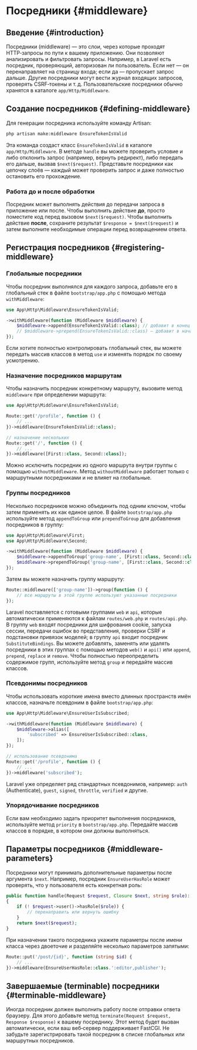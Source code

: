 # Посредники {#middleware}

## Введение {#introduction}

Посредники (middleware) — это слои, через которые проходят HTTP‑запросы по пути к вашему приложению. Они позволяют анализировать и фильтровать запросы. Например, в Laravel есть посредник, проверяющий, авторизован ли пользователь. Если нет — он перенаправляет на страницу входа; если да — пропускает запрос дальше. Другие посредники могут вести журнал входящих запросов, проверять CSRF‑токены и т. д. Пользовательские посредники обычно хранятся в каталоге `app/Http/Middleware`.

## Создание посредников {#defining-middleware}

Для генерации посредника используйте команду Artisan:

```bash
php artisan make:middleware EnsureTokenIsValid
```

Эта команда создаст класс `EnsureTokenIsValid` в каталоге `app/Http/Middleware`. В методе `handle` вы можете проверить условие и либо отклонить запрос (например, вернуть редирект), либо передать его дальше, вызвав `$next($request)`. Представьте посредники как цепочку слоёв — каждый может проверить запрос и даже полностью остановить его прохождение.

### Работа до и после обработки

Посредник может выполнять действия до передачи запроса в приложение или после. Чтобы выполнить действие **до**, просто поместите код перед вызовом `$next($request)`. Чтобы выполнить действие **после**, сохраните результат `$response = $next($request)` и затем выполните необходимые операции перед возвращением ответа.

## Регистрация посредников {#registering-middleware}

### Глобальные посредники

Чтобы посредник выполнялся для каждого запроса, добавьте его в глобальный стек в файле `bootstrap/app.php` с помощью метода `withMiddleware`:

```php
use App\Http\Middleware\EnsureTokenIsValid;

->withMiddleware(function (Middleware $middleware) {
    $middleware->append(EnsureTokenIsValid::class); // добавит в конец списка
    // $middleware->prepend(EnsureTokenIsValid::class) — добавит в начало
});
```

Если хотите полностью контролировать глобальный стек, вы можете передать массив классов в метод `use` и изменять порядок по своему усмотрению.

### Назначение посредников маршрутам

Чтобы назначить посредник конкретному маршруту, вызовите метод `middleware` при определении маршрута:

```php
use App\Http\Middleware\EnsureTokenIsValid;

Route::get('/profile', function () {
    // ...
})->middleware(EnsureTokenIsValid::class);

// назначение нескольких
Route::get('/', function () {
    // ...
})->middleware([First::class, Second::class]);
```

Можно исключить посредник из одного маршрута внутри группы с помощью `withoutMiddleware`. Метод `withoutMiddleware` работает только с маршрутными посредниками и не влияет на глобальные.

### Группы посредников

Несколько посредников можно объединить под одним ключом, чтобы затем применять их как единое целое. В файле `bootstrap/app.php` используйте метод `appendToGroup` или `prependToGroup` для добавления посредников в группу:

```php
use App\Http\Middleware\First;
use App\Http\Middleware\Second;

->withMiddleware(function (Middleware $middleware) {
    $middleware->appendToGroup('group-name', [First::class, Second::class]);
    $middleware->prependToGroup('group-name', [First::class, Second::class]);
});
```

Затем вы можете назначить группу маршруту:

```php
Route::middleware(['group-name'])->group(function () {
    // все маршруты в этой группе используют указанные посредники
});
```

Laravel поставляется с готовыми группами `web` и `api`, которые автоматически применяются к файлам `routes/web.php` и `routes/api.php`. В группу `web` входят посредники для шифрования cookie, запуска сессии, передачи ошибок во представления, проверки CSRF и подстановки привязок моделей; в группу `api` входит посредник `SubstituteBindings`. Вы можете добавлять, заменять или удалять посредники в этих группах с помощью методов `web()` и `api()` или `append`, `prepend`, `replace` и `remove`. Чтобы полностью переопределить содержимое групп, используйте метод `group` и передайте массив классов.

### Псевдонимы посредников

Чтобы использовать короткие имена вместо длинных пространств имён классов, назначьте псевдоним в файле `bootstrap/app.php`:

```php
use App\Http\Middleware\EnsureUserIsSubscribed;

->withMiddleware(function (Middleware $middleware) {
    $middleware->alias([
        'subscribed' => EnsureUserIsSubscribed::class,
    ]);
});

// использование псевдонима
Route::get('/profile', function () {
    // ...
})->middleware('subscribed');
```

Laravel уже определяет ряд стандартных псевдонимов, например: `auth` (Authenticate), `guest`, `signed`, `throttle`, `verified` и другие.

### Упорядочивание посредников

Если вам необходимо задать приоритет выполнения посредников, используйте метод `priority` в `bootstrap/app.php`. Передайте массив классов в порядке, в котором они должны выполняться.

## Параметры посредников {#middleware-parameters}

Посредники могут принимать дополнительные параметры после аргумента `$next`. Например, посредник `EnsureUserHasRole` может проверять, что у пользователя есть конкретная роль:

```php
public function handle(Request $request, Closure $next, string $role): Response
{
    if (! $request->user()->hasRole($role)) {
        // перенаправить или вернуть ошибку
    }
    return $next($request);
}
```

При назначении такого посредника укажите параметры после имени класса через двоеточие и разделяйте несколько параметров запятыми:

```php
Route::put('/post/{id}', function (string $id) {
    // ...
})->middleware(EnsureUserHasRole::class.':editor,publisher');
```

## Завершаемые (terminable) посредники {#terminable-middleware}

Иногда посредник должен выполнить работу после отправки ответа браузеру. Для этого добавьте метод `terminate(Request $request, Response $response)` к вашему посреднику. Этот метод будет вызван автоматически, если ваш веб‑сервер поддерживает FastCGI. Не забудьте зарегистрировать такой посредник в списке глобальных или маршрутных посредников.
